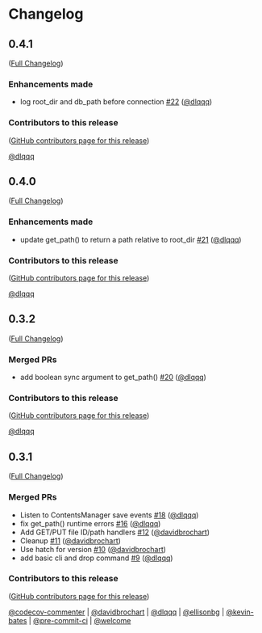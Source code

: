 # Changelog

<!-- <START NEW CHANGELOG ENTRY> -->

## 0.4.1

([Full Changelog](https://github.com/jupyter-server/jupyter_server_fileid/compare/v0.4.0...99bd17b2502e67fbe2b4952675762027a9d438c2))

### Enhancements made

- log root_dir and db_path before connection [#22](https://github.com/jupyter-server/jupyter_server_fileid/pull/22) ([@dlqqq](https://github.com/dlqqq))

### Contributors to this release

([GitHub contributors page for this release](https://github.com/jupyter-server/jupyter_server_fileid/graphs/contributors?from=2022-10-20&to=2022-10-20&type=c))

[@dlqqq](https://github.com/search?q=repo%3Ajupyter-server%2Fjupyter_server_fileid+involves%3Adlqqq+updated%3A2022-10-20..2022-10-20&type=Issues)

<!-- <END NEW CHANGELOG ENTRY> -->

## 0.4.0

([Full Changelog](https://github.com/jupyter-server/jupyter_server_fileid/compare/v0.3.2...a4a6683f4f3e134f2a06788ca6347d57aa07c1cd))

### Enhancements made

- update get_path() to return a path relative to root_dir [#21](https://github.com/jupyter-server/jupyter_server_fileid/pull/21) ([@dlqqq](https://github.com/dlqqq))

### Contributors to this release

([GitHub contributors page for this release](https://github.com/jupyter-server/jupyter_server_fileid/graphs/contributors?from=2022-10-19&to=2022-10-20&type=c))

[@dlqqq](https://github.com/search?q=repo%3Ajupyter-server%2Fjupyter_server_fileid+involves%3Adlqqq+updated%3A2022-10-19..2022-10-20&type=Issues)

## 0.3.2

([Full Changelog](https://github.com/jupyter-server/jupyter_server_fileid/compare/v0.3.1...16535e222d705401142ad98b1d869fb30754d47e))

### Merged PRs

- add boolean sync argument to get_path() [#20](https://github.com/jupyter-server/jupyter_server_fileid/pull/20) ([@dlqqq](https://github.com/dlqqq))

### Contributors to this release

([GitHub contributors page for this release](https://github.com/jupyter-server/jupyter_server_fileid/graphs/contributors?from=2022-10-18&to=2022-10-19&type=c))

[@dlqqq](https://github.com/search?q=repo%3Ajupyter-server%2Fjupyter_server_fileid+involves%3Adlqqq+updated%3A2022-10-18..2022-10-19&type=Issues)

## 0.3.1

([Full Changelog](https://github.com/jupyter-server/jupyter_server_fileid/compare/v0.3.0...b17224adff24fd729683c9d8ebe46c6dad3c6752))

### Merged PRs

- Listen to ContentsManager save events [#18](https://github.com/jupyter-server/jupyter_server_fileid/pull/18) ([@dlqqq](https://github.com/dlqqq))
- fix get_path() runtime errors [#16](https://github.com/jupyter-server/jupyter_server_fileid/pull/16) ([@dlqqq](https://github.com/dlqqq))
- Add GET/PUT file ID/path handlers [#12](https://github.com/jupyter-server/jupyter_server_fileid/pull/12) ([@davidbrochart](https://github.com/davidbrochart))
- Cleanup [#11](https://github.com/jupyter-server/jupyter_server_fileid/pull/11) ([@davidbrochart](https://github.com/davidbrochart))
- Use hatch for version [#10](https://github.com/jupyter-server/jupyter_server_fileid/pull/10) ([@davidbrochart](https://github.com/davidbrochart))
- add basic cli and drop command [#9](https://github.com/jupyter-server/jupyter_server_fileid/pull/9) ([@dlqqq](https://github.com/dlqqq))

### Contributors to this release

([GitHub contributors page for this release](https://github.com/jupyter-server/jupyter_server_fileid/graphs/contributors?from=2022-10-10&to=2022-10-18&type=c))

[@codecov-commenter](https://github.com/search?q=repo%3Ajupyter-server%2Fjupyter_server_fileid+involves%3Acodecov-commenter+updated%3A2022-10-10..2022-10-18&type=Issues) | [@davidbrochart](https://github.com/search?q=repo%3Ajupyter-server%2Fjupyter_server_fileid+involves%3Adavidbrochart+updated%3A2022-10-10..2022-10-18&type=Issues) | [@dlqqq](https://github.com/search?q=repo%3Ajupyter-server%2Fjupyter_server_fileid+involves%3Adlqqq+updated%3A2022-10-10..2022-10-18&type=Issues) | [@ellisonbg](https://github.com/search?q=repo%3Ajupyter-server%2Fjupyter_server_fileid+involves%3Aellisonbg+updated%3A2022-10-10..2022-10-18&type=Issues) | [@kevin-bates](https://github.com/search?q=repo%3Ajupyter-server%2Fjupyter_server_fileid+involves%3Akevin-bates+updated%3A2022-10-10..2022-10-18&type=Issues) | [@pre-commit-ci](https://github.com/search?q=repo%3Ajupyter-server%2Fjupyter_server_fileid+involves%3Apre-commit-ci+updated%3A2022-10-10..2022-10-18&type=Issues) | [@welcome](https://github.com/search?q=repo%3Ajupyter-server%2Fjupyter_server_fileid+involves%3Awelcome+updated%3A2022-10-10..2022-10-18&type=Issues)
